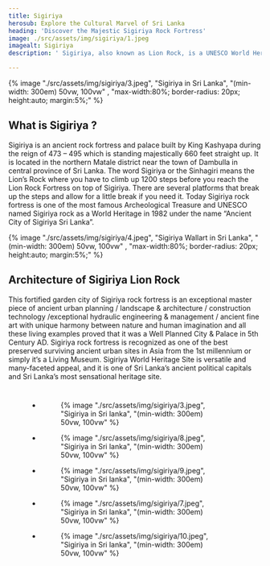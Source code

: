 ```yaml
---
title: Sigiriya
herosub: Explore the Cultural Marvel of Sri Lanka
heading: 'Discover the Majestic Sigiriya Rock Fortress'
image: ./src/assets/img/sigiriya/1.jpeg
imagealt: Sigiriya
description: ' Sigiriya, also known as Lion Rock, is a UNESCO World Heritage Site and one of the most iconic attractions in Sri Lanka. '

---
```


{% image "./src/assets/img/sigiriya/3.jpeg", "Sigiriya in Sri Lanka", "(min-width: 300em) 50vw, 100vw" , "max-width:80%; border-radius: 20px; height:auto; margin:5%;" %}
<h2 class="h2 section-title"> What is Sigiriya ?</h2>

Sigiriya is an ancient rock fortress and palace built by King Kashyapa during the reign of 473 – 495 which is standing majestically 660 feet straight up. It is located in the northern Matale district near the town of Dambulla in central province of Sri Lanka. The word Sigiriya or the Sinhagiri means the Lion’s Rock where you have to climb up 1200 steps before you reach the Lion Rock Fortress on top of Sigiriya. There are several platforms that break up the steps and allow for a little break if you need it. Today Sigiriya rock fortress is one of the most famous Archeological Treasure and UNESCO named Sigiriya rock as a World Heritage in 1982 under the name “Ancient City of Sigiriya Sri Lanka”. 



{% image "./src/assets/img/sigiriya/4.jpeg", "Sigiriya Wallart in Sri Lanka", "(min-width: 300em) 50vw, 100vw" , "max-width:80%; border-radius: 20px; height:auto; margin:5%;" %}

<h2 class="h2 section-title"> Architecture of Sigiriya Lion Rock</h2>


This fortified garden city of Sigiriya rock fortress is an exceptional master piece of ancient urban planning / landscape & architecture / construction technology /exceptional hydraulic engineering & management / ancient fine art with unique harmony between nature and human imagination and all these living examples proved that it was a Well Planned City & Palace in 5th Century AD. Sigiriya rock fortress is recognized as one of the best preserved surviving ancient urban sites in Asia from the 1st millennium or simply it’s a Living Museum. Sigiriya World Heritage Site is versatile and many-faceted appeal, and it is one of Sri Lanka’s ancient political capitals and Sri Lanka’s most sensational heritage site.



<ul class="gallery-list" style="
    margin: 8%;
">

<li class="gallery-item">
  <figure class="gallery-image">
    {% image "./src/assets/img/sigiriya/3.jpeg", "Sigiriya in Sri lanka", "(min-width: 300em) 50vw, 100vw" %}
  </figure>
</li>

<li class="gallery-item">
  <figure class="gallery-image">
    {% image "./src/assets/img/sigiriya/8.jpeg", "Sigiriya in Sri lanka", "(min-width: 300em) 50vw, 100vw" %}
  </figure>
</li>

<li class="gallery-item">
  <figure class="gallery-image">
    {% image "./src/assets/img/sigiriya/9.jpeg", "Sigiriya in Sri lanka", "(min-width: 300em) 50vw, 100vw" %}
  </figure>
</li>

<li class="gallery-item">
  <figure class="gallery-image">
    {% image "./src/assets/img/sigiriya/7.jpeg", "Sigiriya in Sri lanka", "(min-width: 300em) 50vw, 100vw" %}
  </figure>
</li>

<li class="gallery-item">
  <figure class="gallery-image">
    {% image "./src/assets/img/sigiriya/10.jpeg", "Sigiriya in Sri lanka", "(min-width: 300em) 50vw, 100vw" %}
  </figure>
</li>

</ul>